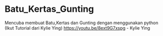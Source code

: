 # Batu_Kertas_Gunting
Mencuba membuat Batu,Kertas dan Gunting dengan menggunakan python (Ikut Tutorial dari Kylie Ying) https://youtu.be/8ext9G7xspg - Kylie Ying
